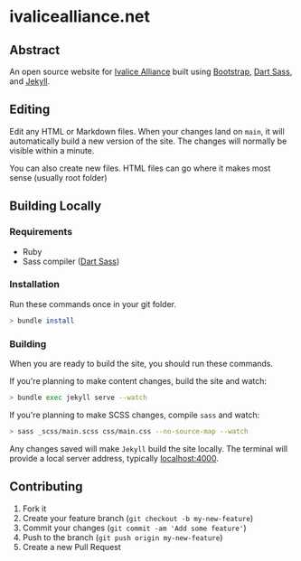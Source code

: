 # ivalicealliance.net

## Abstract
An open source website for [Ivalice Alliance](https://www.ivalicealliance.net) built using [Bootstrap](https://getbootstrap.com/), [Dart Sass](https://sass-lang.com/dart-sass), and [Jekyll](https://jekyllrb.com/).

## Editing
Edit any HTML or Markdown files. When your changes land on `main`, it will automatically build a new version of the site. The changes will normally be visible within a minute. 

You can also create new files. HTML files can go where it makes most sense (usually root folder)

## Building Locally
### Requirements
- Ruby
- Sass compiler ([Dart Sass](https://sass-lang.com/dart-sass))

### Installation
Run these commands once in your git folder.

```bash
> bundle install
```

### Building
When you are ready to build the site, you should run these commands. 

If you're planning to make content changes, build the site and watch:
```bash
> bundle exec jekyll serve --watch
```

If you're planning to make SCSS changes, compile `sass` and watch:
```bash
> sass _scss/main.scss css/main.css --no-source-map --watch
```

Any changes saved will make `Jekyll` build the site locally. The terminal will provide a local server address, typically [localhost:4000](http://localhost:4000).

## Contributing
1. Fork it
2. Create your feature branch (`git checkout -b my-new-feature`)
3. Commit your changes (`git commit -am 'Add some feature'`)
4. Push to the branch (`git push origin my-new-feature`)
5. Create a new Pull Request
